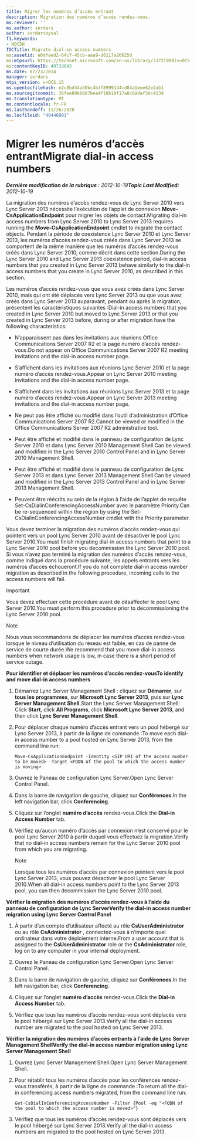 ```yaml
---
title: Migrer les numéros d’accès entrant
description: Migration des numéros d’accès rendez-vous.
ms.reviewer: ''
ms.author: serdars
author: serdarsoysal
f1.keywords:
- NOCSH
TOCTitle: Migrate dial-in access numbers
ms:assetid: e0dfaed2-64c7-45cb-aaa9-d6117a26625d
ms:mtpsurl: https://technet.microsoft.com/en-us/library/JJ721909(v=OCS.15)
ms:contentKeyID: 49733843
ms.date: 07/23/2014
manager: serdars
mtps_version: v=OCS.15
ms.openlocfilehash: e2c8bd34a30bc4b3f8999144cd84a1eee62e2ab1
ms.sourcegitcommit: 36fee89bb887bea4f18b19f17a8c69daf5bc423d
ms.translationtype: MT
ms.contentlocale: fr-FR
ms.lasthandoff: 11/26/2020
ms.locfileid: "49446891"
---
```

# <a name="migrate-dial-in-access-numbers"></a><span data-ttu-id="a3ead-103">Migrer les numéros d’accès entrant</span><span class="sxs-lookup"><span data-stu-id="a3ead-103">Migrate dial-in access numbers</span></span>

<div data-xmlns="http://www.w3.org/1999/xhtml">

<div class="topic" data-xmlns="http://www.w3.org/1999/xhtml" data-msxsl="urn:schemas-microsoft-com:xslt" data-cs="https://msdn.microsoft.com/">

<div data-asp="https://msdn2.microsoft.com/asp">



</div>

<div id="mainSection">

<div id="mainBody"><span data-ttu-id="a3ead-104">

<span> </span></span><span class="sxs-lookup"><span data-stu-id="a3ead-104">

<span> </span></span></span>

<span data-ttu-id="a3ead-105">_**Dernière modification de la rubrique :** 2012-10-19_</span><span class="sxs-lookup"><span data-stu-id="a3ead-105">_**Topic Last Modified:** 2012-10-19_</span></span>

<span data-ttu-id="a3ead-106">La migration des numéros d’accès rendez-vous de Lync Server 2010 vers Lync Server 2013 nécessite l’exécution de l’applet de connexion **Move-CsApplicationEndpoint** pour migrer les objets de contact.</span><span class="sxs-lookup"><span data-stu-id="a3ead-106">Migrating dial-in access numbers from Lync Server 2010 to Lync Server 2013 requires running the **Move-CsApplicationEndpoint** cmdlet to migrate the contact objects.</span></span> <span data-ttu-id="a3ead-107">Pendant la période de coexistence Lync Server 2010 et Lync Server 2013, les numéros d’accès rendez-vous créés dans Lync Server 2013 se comportent de la même manière que les numéros d’accès rendez-vous créés dans Lync Server 2010, comme décrit dans cette section.</span><span class="sxs-lookup"><span data-stu-id="a3ead-107">During the Lync Server 2010 and Lync Server 2013 coexistence period, dial-in access numbers that you created in Lync Server 2013 behave similarly to the dial-in access numbers that you create in Lync Server 2010, as described in this section.</span></span>

<span data-ttu-id="a3ead-108">Les numéros d’accès rendez-vous que vous avez créés dans Lync Server 2010, mais qui ont été déplacés vers Lync Server 2013 ou que vous avez créés dans Lync Server 2013 auparavant, pendant ou après la migration, présentent les caractéristiques suivantes :</span><span class="sxs-lookup"><span data-stu-id="a3ead-108">Dial-in access numbers that you created in Lync Server 2010 but moved to Lync Server 2013 or that you created in Lync Server 2013 before, during or after migration have the following characteristics:</span></span>

  - <span data-ttu-id="a3ead-109">N’apparaissent pas dans les invitations aux réunions Office Communications Server 2007 R2 et la page numéro d’accès rendez-vous.</span><span class="sxs-lookup"><span data-stu-id="a3ead-109">Do not appear on Office Communications Server 2007 R2 meeting invitations and the dial-in access number page.</span></span>

  - <span data-ttu-id="a3ead-110">S’affichent dans les invitations aux réunions Lync Server 2010 et la page numéro d’accès rendez-vous.</span><span class="sxs-lookup"><span data-stu-id="a3ead-110">Appear on Lync Server 2010 meeting invitations and the dial-in access number page.</span></span>

  - <span data-ttu-id="a3ead-111">S’affichent dans les invitations aux réunions Lync Server 2013 et la page numéro d’accès rendez-vous.</span><span class="sxs-lookup"><span data-stu-id="a3ead-111">Appear on Lync Server 2013 meeting invitations and the dial-in access number page.</span></span>

  - <span data-ttu-id="a3ead-112">Ne peut pas être affiché ou modifié dans l’outil d’administration d’Office Communications Server 2007 R2.</span><span class="sxs-lookup"><span data-stu-id="a3ead-112">Cannot be viewed or modified in the Office Communications Server 2007 R2 administrative tool.</span></span>

  - <span data-ttu-id="a3ead-113">Peut être affiché et modifié dans le panneau de configuration de Lync Server 2010 et dans Lync Server 2010 Management Shell.</span><span class="sxs-lookup"><span data-stu-id="a3ead-113">Can be viewed and modified in the Lync Server 2010 Control Panel and in Lync Server 2010 Management Shell.</span></span>

  - <span data-ttu-id="a3ead-114">Peut être affiché et modifié dans le panneau de configuration de Lync Server 2013 et dans Lync Server 2013 Management Shell.</span><span class="sxs-lookup"><span data-stu-id="a3ead-114">Can be viewed and modified in the Lync Server 2013 Control Panel and in Lync Server 2013 Management Shell.</span></span>

  - <span data-ttu-id="a3ead-115">Peuvent être réécrits au sein de la région à l’aide de l’applet de requête Set-CsDialinConferencingAccessNumber avec le paramètre Priority.</span><span class="sxs-lookup"><span data-stu-id="a3ead-115">Can be re-sequenced within the region by using the Set-CsDialinConferencingAccessNumber cmdlet with the Priority parameter.</span></span>

<span data-ttu-id="a3ead-116">Vous devez terminer la migration des numéros d’accès rendez-vous qui pointent vers un pool Lync Server 2010 avant de désactiver le pool Lync Server 2010.</span><span class="sxs-lookup"><span data-stu-id="a3ead-116">You must finish migrating dial-in access numbers that point to a Lync Server 2010 pool before you decommission the Lync Server 2010 pool.</span></span> <span data-ttu-id="a3ead-117">Si vous n’avez pas terminé la migration des numéros d’accès rendez-vous, comme indiqué dans la procédure suivante, les appels entrants vers les numéros d’accès échoueront.</span><span class="sxs-lookup"><span data-stu-id="a3ead-117">If you do not complete dial-in access number migration as described in the following procedure, incoming calls to the access numbers will fail.</span></span>

<div>


> [!IMPORTANT]  
> <span data-ttu-id="a3ead-118">Vous devez effectuer cette procédure avant de désaffecter le pool Lync Server 2010.</span><span class="sxs-lookup"><span data-stu-id="a3ead-118">You must perform this procedure prior to decommissioning the Lync Server 2010 pool.</span></span>



</div>

<div>


> [!NOTE]  
> <span data-ttu-id="a3ead-119">Nous vous recommandons de déplacer les numéros d’accès rendez-vous lorsque le niveau d’utilisation du réseau est faible, en cas de panne de service de courte durée.</span><span class="sxs-lookup"><span data-stu-id="a3ead-119">We recommend that you move dial-in access numbers when network usage is low, in case there is a short period of service outage.</span></span>



</div>

<span data-ttu-id="a3ead-120">**Pour identifier et déplacer les numéros d’accès rendez-vous**</span><span class="sxs-lookup"><span data-stu-id="a3ead-120">**To identify and move dial-in access numbers**</span></span>

1.  <span data-ttu-id="a3ead-121">Démarrez Lync Server Management Shell : cliquez sur **Démarrer**, sur **tous les programmes**, sur **Microsoft Lync Server 2013**, puis sur **Lync Server Management Shell**.</span><span class="sxs-lookup"><span data-stu-id="a3ead-121">Start the Lync Server Management Shell: Click **Start**, click **All Programs**, click **Microsoft Lync Server 2013**, and then click **Lync Server Management Shell**.</span></span>

2.  <span data-ttu-id="a3ead-122">Pour déplacer chaque numéro d’accès entrant vers un pool hébergé sur Lync Server 2013, à partir de la ligne de commande :</span><span class="sxs-lookup"><span data-stu-id="a3ead-122">To move each dial-in access number to a pool hosted on Lync Server 2013, from the command line run:</span></span>
    
        Move-CsApplicationEndpoint -Identity <SIP URI of the access number to be moved> -Target <FQDN of the pool to which the access number is moving>

3.  <span data-ttu-id="a3ead-123">Ouvrez le Paneau de configuration Lync Server.</span><span class="sxs-lookup"><span data-stu-id="a3ead-123">Open Lync Server Control Panel.</span></span>

4.  <span data-ttu-id="a3ead-124">Dans la barre de navigation de gauche, cliquez sur **Conférences**.</span><span class="sxs-lookup"><span data-stu-id="a3ead-124">In the left navigation bar, click **Conferencing**.</span></span>

5.  <span data-ttu-id="a3ead-125">Cliquez sur l’onglet **numéro d’accès** rendez-vous.</span><span class="sxs-lookup"><span data-stu-id="a3ead-125">Click the **Dial-in Access Number** tab.</span></span>

6.  <span data-ttu-id="a3ead-126">Vérifiez qu’aucun numéro d’accès par connexion n’est conservé pour le pool Lync Server 2010 à partir duquel vous effectuez la migration.</span><span class="sxs-lookup"><span data-stu-id="a3ead-126">Verify that no dial-in access numbers remain for the Lync Server 2010 pool from which you are migrating.</span></span>
    
    <div>
    

    > [!NOTE]  
    > <span data-ttu-id="a3ead-127">Lorsque tous les numéros d’accès par connexion pointent vers le pool Lync Server 2013, vous pouvez désactiver le pool Lync Server 2010.</span><span class="sxs-lookup"><span data-stu-id="a3ead-127">When all dial-in access numbers point to the Lync Server 2013 pool, you can then decommission the Lync Server 2010 pool.</span></span>

    
    </div>

<span data-ttu-id="a3ead-128">**Vérifier la migration des numéros d’accès rendez-vous à l’aide du panneau de configuration de Lync Server**</span><span class="sxs-lookup"><span data-stu-id="a3ead-128">**Verify the dial-in access number migration using Lync Server Control Panel**</span></span>

1.  <span data-ttu-id="a3ead-129">À partir d’un compte d’utilisateur affecté au rôle **CsUserAdministrator** ou au rôle **CsAdministrator** , connectez-vous à n’importe quel ordinateur dans votre déploiement interne.</span><span class="sxs-lookup"><span data-stu-id="a3ead-129">From a user account that is assigned to the **CsUserAdministrator** role or the **CsAdministrator** role, log on to any computer in your internal deployment.</span></span>

2.  <span data-ttu-id="a3ead-130">Ouvrez le Paneau de configuration Lync Server.</span><span class="sxs-lookup"><span data-stu-id="a3ead-130">Open Lync Server Control Panel.</span></span>

3.  <span data-ttu-id="a3ead-131">Dans la barre de navigation de gauche, cliquez sur **Conférences**.</span><span class="sxs-lookup"><span data-stu-id="a3ead-131">In the left navigation bar, click **Conferencing**.</span></span>

4.  <span data-ttu-id="a3ead-132">Cliquez sur l’onglet **numéro d’accès** rendez-vous.</span><span class="sxs-lookup"><span data-stu-id="a3ead-132">Click the **Dial-in Access Number** tab.</span></span>

5.  <span data-ttu-id="a3ead-133">Vérifiez que tous les numéros d’accès rendez-vous sont déplacés vers le pool hébergé sur Lync Server 2013.</span><span class="sxs-lookup"><span data-stu-id="a3ead-133">Verify all the dial-in access number are migrated to the pool hosted on Lync Server 2013.</span></span>

<span data-ttu-id="a3ead-134">**Vérifier la migration des numéros d’accès entrants à l’aide de Lync Server Management Shell**</span><span class="sxs-lookup"><span data-stu-id="a3ead-134">**Verify the dial-in access number migration using Lync Server Management Shell**</span></span>

1.  <span data-ttu-id="a3ead-135">Ouvrez Lync Server Management Shell.</span><span class="sxs-lookup"><span data-stu-id="a3ead-135">Open Lync Server Management Shell.</span></span>

2.  <span data-ttu-id="a3ead-136">Pour rétablir tous les numéros d’accès pour les conférences rendez-vous transférés, à partir de la ligne de commande :</span><span class="sxs-lookup"><span data-stu-id="a3ead-136">To return all the dial-in conferencing access numbers migrated, from the command line run:</span></span>
    
        Get-CsDialInConferencingAccessNumber -Filter {Pool -eq "<FQDN of the pool to which the access number is moved>"}

3.  <span data-ttu-id="a3ead-137">Vérifiez que tous les numéros d’accès rendez-vous sont déplacés vers le pool hébergé sur Lync Server 2013.</span><span class="sxs-lookup"><span data-stu-id="a3ead-137">Verify all the dial-in access numbers are migrated to the pool hosted on Lync Server 2013.</span></span>

<span data-ttu-id="a3ead-138"></div>

<span> </span>

</div>

</div>

</span><span class="sxs-lookup"><span data-stu-id="a3ead-138"></div>

<span> </span>

</div>

</div>

</span></span></div>

